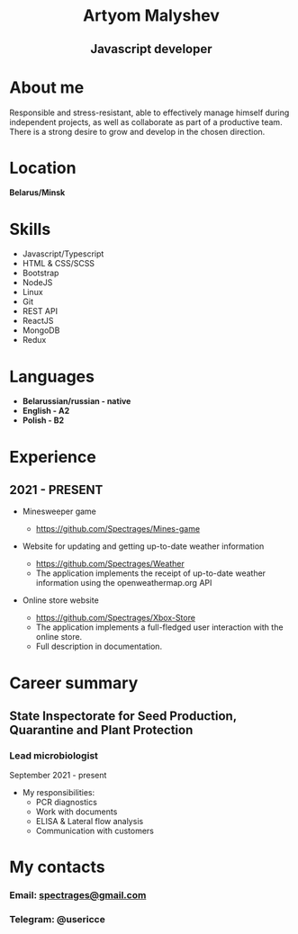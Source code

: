 # **<p align="center">Artyom Malyshev</p>**
## <p align="center">Javascript developer</p>

# About me

Responsible and stress-resistant, able to effectively manage himself during independent projects, as well as collaborate as part of a productive team. There is a strong desire to grow and develop in the chosen direction.

# Location
**Belarus/Minsk**

# Skills

* Javascript/Typescript
* HTML & CSS/SCSS
* Bootstrap
* NodeJS
* Linux
* Git
* REST API
* ReactJS
* MongoDB
* Redux

# Languages
* **Belarussian/russian - native**
* **English - A2**
* **Polish - B2** 

# Experience

## 2021 - PRESENT

* Minesweeper game
    * https://github.com/Spectrages/Mines-game
  
* Website for updating and getting up-to-date weather information
    * https://github.com/Spectrages/Weather
    * The application implements the receipt of up-to-date weather information using the openweathermap.org API
   
* Online store website
    * https://github.com/Spectrages/Xbox-Store
    * The application implements a full-fledged user interaction with the online store. 
    * Full description in documentation.
    
# Career summary
## State Inspectorate for Seed Production, Quarantine and Plant Protection
### Lead microbiologist
   September 2021 - present
   
  * My responsibilities:
      * PCR diagnostics
      * Work with documents
      * ELISA & Lateral flow analysis
      * Communication with customers
# My contacts

### **Email: spectrages@gmail.com**
### **Telegram: @usericce**
